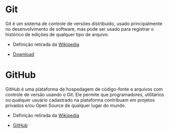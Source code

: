 # Git

Git é um sistema de controle de versões distribuído, usado principalmente no desenvolvimento de software, mas pode ser usado para registrar o histórico de edições de qualquer tipo de arquivo.

- Definição retirada da [Wikipedia](https://pt.wikipedia.org/wiki/Git)

- [Download](https://git-scm.com/downloads)

# GitHub

GitHub é uma plataforma de hospedagem de código-fonte e arquivos com controle de versão usando o Git. Ele permite que programadores, utilitários ou qualquer usuário cadastrado na plataforma contribuam em projetos privados e/ou Open Source de qualquer lugar do mundo.

- Definição retirada da [Wikipedia](https://pt.wikipedia.org/wiki/GitHub)

- [GitHub](https://github.com/)